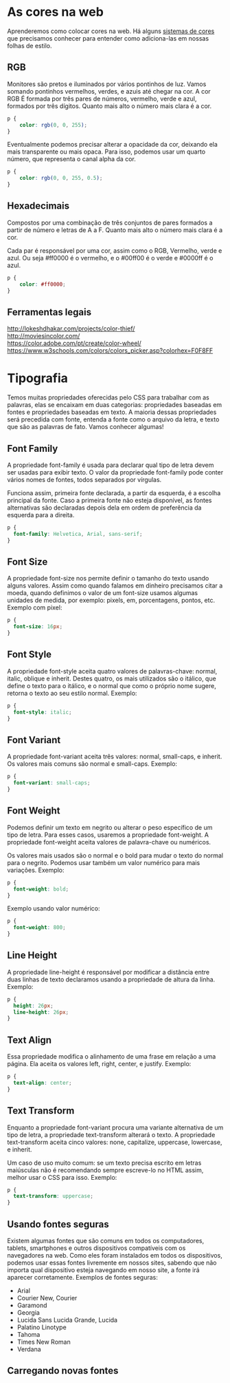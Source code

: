 # As cores na web

Aprenderemos como colocar cores na web. Há alguns [sistemas de cores](https://tableless.com.br/sobre-cor-e-webdesign/) que precisamos conhecer para entender como adiciona-las em nossas folhas de estilo.

## RGB

Monitores são pretos e iluminados por vários pontinhos de luz. Vamos somando pontinhos vermelhos, verdes, e azuis até chegar na cor. A cor RGB É formada por três pares de números, vermelho, verde e azul, formados por três dígitos. Quanto mais alto o número mais clara é a cor.
```css
p {
    color: rgb(0, 0, 255);
}
```
Eventualmente podemos precisar alterar a opacidade da cor, deixando ela mais transparente ou mais opaca. Para isso, podemos usar um quarto número, que representa o canal alpha da cor.
```css
p {
    color: rgb(0, 0, 255, 0.5);
}
```
## Hexadecimais

Compostos por uma combinação de três conjuntos de pares formados a partir de número e letras de A a F. Quanto mais alto o número mais clara é a cor.

Cada par é responsável por uma cor, assim como o RGB, Vermelho, verde e azul. Ou seja #ff0000 é o vermelho, e o #00ff00 é o verde e #0000ff é o azul.
```css
p {
    color: #ff0000;
}
```
## Ferramentas legais

http://lokeshdhakar.com/projects/color-thief/<br>
http://moviesincolor.com/<br>
https://color.adobe.com/pt/create/color-wheel/<br>
https://www.w3schools.com/colors/colors_picker.asp?colorhex=F0F8FF<br>

# Tipografia

Temos muitas propriedades oferecidas pelo CSS para trabalhar com as palavras, elas se encaixam em duas categorias: propriedades baseadas em fontes e propriedades baseadas em texto. A maioria dessas propriedades será precedida com fonte, entenda a fonte como o arquivo da letra, e texto que são as palavras de fato. Vamos conhecer algumas!

## Font Family 

A propriedade font-family é usada para declarar qual tipo de letra devem ser usadas para exibir texto. O valor da propriedade font-family pode conter vários nomes de fontes, todos separados por vírgulas.

Funciona assim, primeira fonte declarada, a partir da esquerda, é a escolha principal da fonte. Caso a primeira fonte não esteja disponível, as fontes alternativas são declaradas depois dela em ordem de preferência da esquerda para a direita.
```css
p {
  font-family: Helvetica, Arial, sans-serif;
}
```
## Font Size

A propriedade font-size nos permite definir o tamanho do texto usando alguns valores. Assim como quando falamos em dinheiro precisamos citar a moeda, quando definimos o valor de um font-size usamos algumas unidades de medida, por exemplo: pixels, em, porcentagens, pontos, etc. Exemplo com pixel:
```css
p {
  font-size: 16px;
}
```

## Font Style

A propriedade font-style aceita quatro valores de palavras-chave: normal, italic, oblique e inherit. Destes quatro, os mais utilizados são o itálico, que define o texto para o itálico, e o normal que como o próprio nome sugere, retorna o texto ao seu estilo normal. Exemplo:
```css
p {
  font-style: italic;
}
```
## Font Variant

A propriedade font-variant aceita três valores:  normal, small-caps, e inherit. Os valores mais comuns são normal e small-caps. Exemplo:
```css
p {
  font-variant: small-caps;
}
```
## Font Weight 

Podemos definir um texto em negrito ou alterar o peso específico de um tipo de letra. Para esses casos, usaremos a propriedade font-weight. A propriedade font-weight aceita valores de palavra-chave ou numéricos.

Os valores mais usados são o normal e o bold para mudar o texto do normal para o negrito. Podemos usar também um valor numérico para mais variações. Exemplo:
```css
p {
  font-weight: bold;
}
```
Exemplo usando valor numérico:
```css
p {
  font-weight: 800;
}
```
## Line Height

A propriedade line-height é responsável por modificar a distância entre duas linhas de texto declaramos usando a propriedade de altura da linha. Exemplo:
```css
p {
  height: 26px;
  line-height: 26px;
}
```
## Text Align

Essa propriedade modifica o alinhamento de uma frase em relação a uma página. Ela aceita os valores left, right, center, e justify. Exemplo:
```css
p {
  text-align: center;
}
```

## Text Transform

Enquanto a propriedade font-variant procura uma variante alternativa de um tipo de letra, a propriedade text-transform alterará o texto. A propriedade text-transform aceita cinco valores: none, capitalize, uppercase, lowercase, e inherit. 

Um caso de uso muito comum: se um texto precisa escrito em letras maiúsculas não é recomendando sempre escreve-lo no HTML assim,  melhor usar o CSS para isso. Exemplo:
```css
p {
  text-transform: uppercase;
}
```

## Usando fontes seguras

Existem algumas fontes que são comuns em todos os computadores, tablets, smartphones e outros dispositivos compatíveis com os navegadores na web. Como eles foram instalados em todos os dispositivos, podemos usar essas fontes livremente em nossos sites, sabendo que não importa qual dispositivo esteja navegando em nosso site, a fonte irá aparecer corretamente. Exemplos de fontes seguras:

- Arial
- Courier New, Courier
- Garamond
- Georgia
- Lucida Sans Lucida Grande, Lucida
- Palatino Linotype
- Tahoma
- Times New Roman
- Verdana

## Carregando novas fontes
